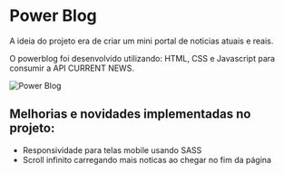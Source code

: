 <h1>Power Blog</h1>
 
 
<p>A ideia do projeto era de criar um mini portal de noticias atuais e reais.</p>
<p>O powerblog foi desenvolvido utilizando: HTML, CSS e Javascript para consumir a API CURRENT NEWS.</p>

![Power Blog](preview.gif)

<h2>Melhorias e novidades implementadas no projeto: </h2>

<ul>
  <li>Responsividade para telas mobile usando SASS</li>
  <li>Scroll infinito carregando mais noticas ao chegar no fim da página</li>

</ul>

